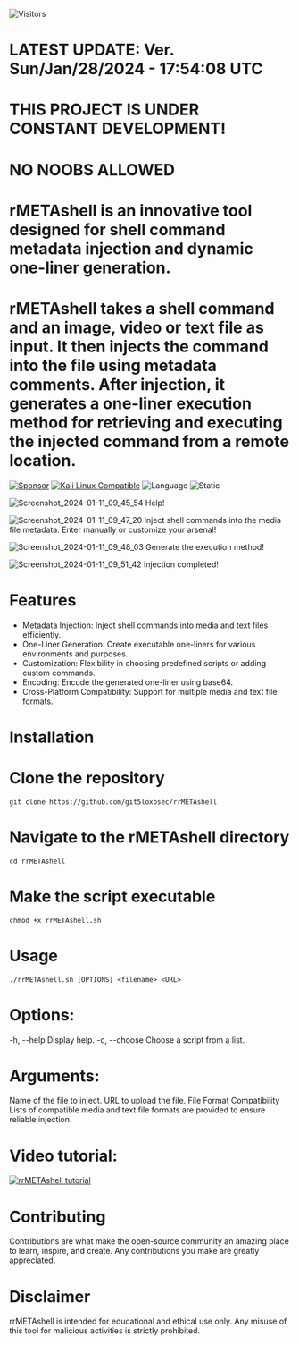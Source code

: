 ![Visitors](https://api.visitorbadge.io/api/visitors?path=https%3A%2F%2Fgithub.com%2Fgit5loxosec%2FrMETAshell%2F&label=Repo%20visits&countColor=%23263759)

# LATEST UPDATE: Ver. Sun/Jan/28/2024 - 17:54:08 UTC
# THIS PROJECT IS UNDER CONSTANT DEVELOPMENT!
# NO NOOBS ALLOWED
# rMETAshell is an innovative tool designed for shell command metadata injection and dynamic one-liner generation.
# rMETAshell takes a shell command and an image, video or text file as input. It then injects the command into the file using metadata comments. After injection, it generates a one-liner execution method for retrieving and executing the injected command from a remote location.

[![Sponsor](https://img.shields.io/badge/Sponsor-%E2%9D%A4-red)](https://github.com/sponsors/git5loxosec) [![Kali Linux Compatible](https://img.shields.io/badge/Kali%20Linux-Compatible-brightgreen)](https://www.kali.org/)
 ![Language](https://img.shields.io/badge/Language-Bash-green.svg)
![Static](https://img.shields.io/badge/License-AGPL_3.0-gold.svg)

![Screenshot_2024-01-11_09_45_54](https://github.com/git5loxosec/rMETAshell/assets/137344845/8a824d6a-64fe-4365-9f93-22ee0f307af2)
Help!

![Screenshot_2024-01-11_09_47_20](https://github.com/git5loxosec/rMETAshell/assets/137344845/a0fdecef-2db0-4c9a-9486-84e506666a5a)
Inject shell commands into the media file metadata. Enter manually or customize your arsenal!

![Screenshot_2024-01-11_09_48_03](https://github.com/git5loxosec/rMETAshell/assets/137344845/313b46c7-f640-4752-a1c6-51fdd50d5bc2)
Generate the execution method!

![Screenshot_2024-01-11_09_51_42](https://github.com/git5loxosec/rMETAshell/assets/137344845/2314e843-23b7-433f-ad82-319e6351f564)
Injection completed!

# Features
- Metadata Injection: Inject shell commands into media and text files efficiently.
- One-Liner Generation: Create executable one-liners for various environments and purposes.
- Customization: Flexibility in choosing predefined scripts or adding custom commands.
- Encoding: Encode the generated one-liner using base64.
- Cross-Platform Compatibility: Support for multiple media and text file formats.

# Installation

# Clone the repository
```
git clone https://github.com/git5loxosec/rrMETAshell
```

# Navigate to the rMETAshell directory
```
cd rrMETAshell
```

# Make the script executable
```
chmod +x rrMETAshell.sh
```

# Usage

```
./rrMETAshell.sh [OPTIONS] <filename> <URL>
```

# Options:
-h, --help           Display help.
-c, --choose         Choose a script from a list.

# Arguments:
<filename>           Name of the file to inject.
<URL>                URL to upload the file.
File Format Compatibility
Lists of compatible media and text file formats are provided to ensure reliable injection.

# Video tutorial:
[![rrMETAshell tutorial](https://img.youtube.com/vi/pNptr0LkrNk/0.jpg)](https://www.youtube.com/watch?v=pNptr0LkrNk)

# Contributing
Contributions are what make the open-source community an amazing place to learn, inspire, and create. Any contributions you make are greatly appreciated.

# Disclaimer
rrMETAshell is intended for educational and ethical use only. Any misuse of this tool for malicious activities is strictly prohibited.
